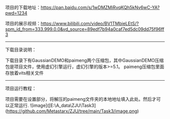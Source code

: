 项目的下载地址：https://pan.baidu.com/s/1wDMZMiRvqKQh5kNv6wC-YA?pwd=1234 

项目的展示视频：https://www.bilibili.com/video/BV1TMbieLEtS/?spm_id_from=333.999.0.0&vd_source=89edf7b94a0caf7ed5dc09dd75f96ff3

--------

下载目录说明：

下载目录下有GaussianDEMO和paimeng两个压缩包，其中GaussianDEMO压缩包是项目文件，使用虚幻引擎运行，虚幻引擎的版本>=5.1。
paimeng压缩包里面存放着vits相关文件

--------

项目运行教程：

项目需要在设置部分，将解压的paimeng文件夹的本地地址填入此处。然后才可以正常运行.
![image]([E:\A_data\ZJU\Task3\](https://github.com/Metastarx/ZJU/tree/main/Task3/image.png)
